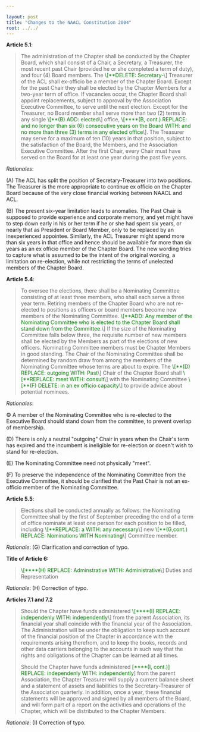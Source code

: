 ```yaml
---

layout: post
title: "Changes to the NAACL Constitution 2004"
root: ../../
---
```


<notextile>
<b>Article 5.1</b>:

<p>
<blockquote>
The administration of the Chapter shall be conducted by the Chapter Board, which shall consist of a Chair, a Secretary, a Treasurer, the most recent past Chair (provided he or she completed a term of duty), and four (4) Board members. The <font color="green">\[**<span class="A">DELETE: Secretary-</font>\] Treasurer of the ACL shall ex-officio be a member of the Chapter Board. Except for the past Chair they shall be elected by the Chapter Members for a two-year term of office. If vacancies occur, the Chapter Board shall appoint replacements, subject to approval by the Association Executive Committee, to serve until the next election. Except for the Treasurer, no Board member shall serve more than two (2) terms in any single <font color="green">\[</span>**(B) ADD: elected</font>\] office, <font color="green">\[****(B, cont.) REPLACE: and no longer than six (6) consecutive years on the Board WITH: and no more than three (3) terms in any elected office</font>\]. The Treasurer may serve for a maximum of ten (10) years in that position, subject to the satisfaction of the Board, the Members, and the Association Executive Committee. After the first Chair, every Chair must have served on the Board for at least one year during the past five years.

</blockquote>
</p>

<i>Rationales</i>:

<p>
(A) The ACL has split the position of Secretary-Treasurer into two positions. The Treasurer is the more appropriate to continue ex officio on the Chapter Board because of the very close financial working between NAACL and ACL.

</p>

(B) The present six-year limitation leads to anomalies. The Past Chair is supposed to provide experience and corporate memory, and yet might have to step down early in his or her term if he or she had spent six years, or nearly that as President or Board Member, only to be replaced by an inexperienced appointee. Similarly, the ACL Treasurer might spend more than six years in that office and hence should be available for more than six years as an ex officio member of the Chapter Board. The new wording tries to capture what is assumed to be the intent of the original wording, a limitation on re-election, while not restricting the terms of unelected members of the Chapter Board.

</p>

<b>Article 5.4</b>:

<blockquote>
To oversee the elections, there shall be a Nominating Committee consisting of at least three members, who shall each serve a three year term. Retiring members of the Chapter Board who are not re-elected to positions as officers or board members become new members of the Nominating Committee. <font color="green">\[**<span class="C">ADD: Any member of the Nominating Committee who is elected to the Chapter Board shall stand down from the Committee.</font>\] If the size of the Nominating Committee falls below three, the requisite number of new members shall be elected by the Members as part of the elections of new officers. Nominating Committee members must be Chapter Members in good standing. The Chair of the Nominating Committee shall be determined by random draw from among the members of the Nominating Committee whose terms are about to expire. The <font color="green">\[</span>**(D) REPLACE: outgoing WITH: Past</font>\] Chair of the Chapter Board shall <font color="green">\[**<span class="E">REPLACE: meet WITH: consult</font>\] with the Nominating Committee <font color="green">\[</span>**(F) DELETE: in an ex officio capacity</font>\] to provide advice about potential nominees.

</blockquote>
</p>

<i>Rationales</i>:

<p>
© A member of the Nominating Committee who is re-elected to the Executive Board should stand down from the committee, to prevent overlap of membership.

</p>

<p>
(D) There is only a neutral "outgoing" Chair in years when the Chair's term has expired and the incumbent is ineligible for re-election or doesn't wish to stand for re-election.

</p>

<p>
(E) The Nominating Committee need not physically "meet".

</p>

<p>
(F) To preserve the independence of the Nominating Committee from the Executive Committee, it should be clarified that the Past Chair is not an ex-officio member of the Nominating Committee.

</p>

<p>
<b>Article 5.5</b>:

<blockquote>
Elections shall be conducted annually as follows: the Nominating Committee shall by the first of September preceding the end of a term of office nominate at least one person for each position to be filled, including <font color="green">\[**<span class="G">REPLACE: a WITH: any necessary</font>\] new <font color="green">\[</span>**(G,cont.) REPLACE: Nominations WITH Nominating</font>\] Committee member.

</blockquote>
</p>

<p>
<i>Rationale</i>: (G) Clarification and correction of typo.

</p>

<p>
<b>Title of Article 6:</b>

<blockquote>
<font color="green">\[****(H) REPLACE: Adminstrative WITH: Administrative</font>\] Duties and Representation

</blockquote>
<i>Rationale</i>: (H) Correction of typo.

</p>

<p>
<b>Articles 7.1 and 7.2</b>

<blockquote>
Should the Chapter have funds administered <font color="green">\[****(I) REPLACE: independenly WITH: independently</font>\] from the parent Association, its financial year shall coincide with the financial year of the Association. The Administration will be under the obligation to keep such account of the financial position of the Chapter in accordance with the requirements arising therefrom, and to keep the books, records and other data carriers belonging to the accounts in such way that the rights and obligations of the Chapter can be learned at all times.

Should the Chapter have funds administered <font color="green">\[****(I, cont.)\] REPLACE: independenly WITH: independently</font>\] from the parent Association, the Chapter Treasurer will supply a current balance sheet and a statement of assets and liabilities to the Secretary-Treasurer of the Association quarterly. In addition, once a year, these financial statements will be approved and signed by all members of the Board, and will form part of a report on the activities and operations of the Chapter, which will be distributed to the Chapter Members.

</blockquote>
<i>Rationale</i>: (I) Correction of typo.

</p>

</notextile>
